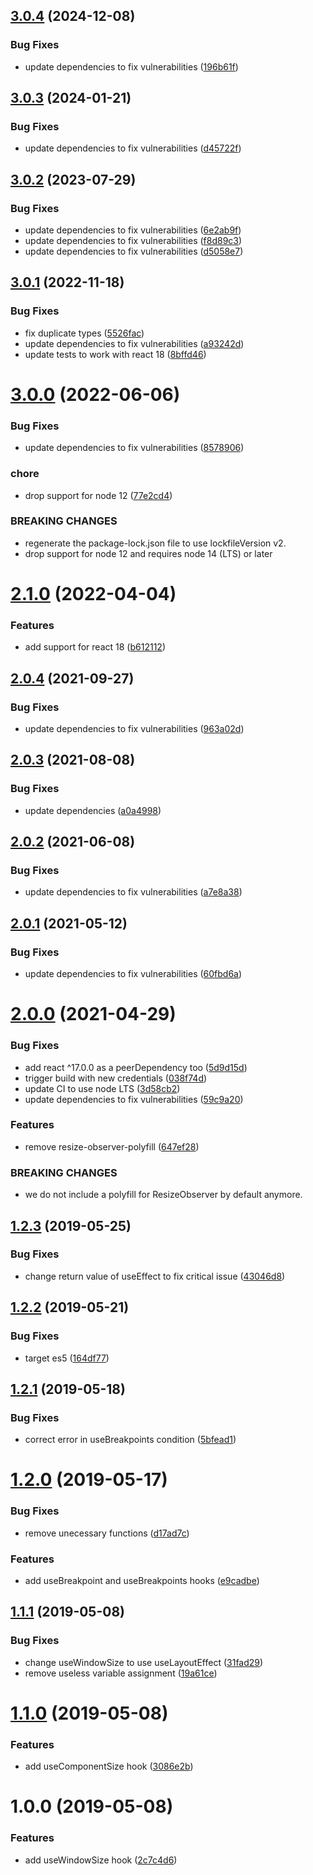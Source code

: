 ## [3.0.4](https://github.com/thomasthiebaud/react-use-size/compare/v3.0.3...v3.0.4) (2024-12-08)


### Bug Fixes

* update dependencies to fix vulnerabilities ([196b61f](https://github.com/thomasthiebaud/react-use-size/commit/196b61f2f1146976b5bc35966b68ce66a9688f91))

## [3.0.3](https://github.com/thomasthiebaud/react-use-size/compare/v3.0.2...v3.0.3) (2024-01-21)


### Bug Fixes

* update dependencies to fix vulnerabilities ([d45722f](https://github.com/thomasthiebaud/react-use-size/commit/d45722f860bcc7ae53b6ce1221fcf4c7ae1a9b79))

## [3.0.2](https://github.com/thomasthiebaud/react-use-size/compare/v3.0.1...v3.0.2) (2023-07-29)


### Bug Fixes

* update dependencies to fix vulnerabilities ([6e2ab9f](https://github.com/thomasthiebaud/react-use-size/commit/6e2ab9fd446b38d08205a92e90161fdf71bd3175))
* update dependencies to fix vulnerabilities ([f8d89c3](https://github.com/thomasthiebaud/react-use-size/commit/f8d89c336e1c9fa682dc3e3a8bd6414162df6366))
* update dependencies to fix vulnerabilities ([d5058e7](https://github.com/thomasthiebaud/react-use-size/commit/d5058e75e7ca34d584f6897afec450ccf443c7fe))

## [3.0.1](https://github.com/thomasthiebaud/react-use-size/compare/v3.0.0...v3.0.1) (2022-11-18)


### Bug Fixes

* fix duplicate types ([5526fac](https://github.com/thomasthiebaud/react-use-size/commit/5526fac7f698032e0164f7d2239b2795cb16d9c9))
* update dependencies to fix vulnerabilities ([a93242d](https://github.com/thomasthiebaud/react-use-size/commit/a93242d93cfcb1e31ebae07bf49fee99e64fc633))
* update tests to work with react 18 ([8bffd46](https://github.com/thomasthiebaud/react-use-size/commit/8bffd46467f950b01e90c8b913fd4c7a5c977ad2))

# [3.0.0](https://github.com/thomasthiebaud/react-use-size/compare/v2.1.0...v3.0.0) (2022-06-06)


### Bug Fixes

* update dependencies to fix vulnerabilities ([8578906](https://github.com/thomasthiebaud/react-use-size/commit/8578906aaabee1cb2e71faf40b37929c408db228))


### chore

* drop support for node 12 ([77e2cd4](https://github.com/thomasthiebaud/react-use-size/commit/77e2cd47d004ae689435cabb9ed007374234a1e3))


### BREAKING CHANGES

* regenerate the package-lock.json file to use lockfileVersion v2.
* drop support for node 12 and requires node 14 (LTS) or later

# [2.1.0](https://github.com/thomasthiebaud/react-use-size/compare/v2.0.4...v2.1.0) (2022-04-04)


### Features

* add support for react 18 ([b612112](https://github.com/thomasthiebaud/react-use-size/commit/b6121122594fec2e69a3902c7f36174f1103f7e5))

## [2.0.4](https://github.com/thomasthiebaud/react-use-size/compare/v2.0.3...v2.0.4) (2021-09-27)


### Bug Fixes

* update dependencies to fix vulnerabilities ([963a02d](https://github.com/thomasthiebaud/react-use-size/commit/963a02d86fe60c9f1890c81c6b03e99c7d7bdcc9))

## [2.0.3](https://github.com/thomasthiebaud/react-use-size/compare/v2.0.2...v2.0.3) (2021-08-08)


### Bug Fixes

* update dependencies ([a0a4998](https://github.com/thomasthiebaud/react-use-size/commit/a0a499857d57cffa5d4b801b1190fae6a2db8b39))

## [2.0.2](https://github.com/thomasthiebaud/react-use-size/compare/v2.0.1...v2.0.2) (2021-06-08)


### Bug Fixes

* update dependencies to fix vulnerabilities ([a7e8a38](https://github.com/thomasthiebaud/react-use-size/commit/a7e8a3847e5b58891abeb75e873e4ca41e9f8e36))

## [2.0.1](https://github.com/thomasthiebaud/react-use-size/compare/v2.0.0...v2.0.1) (2021-05-12)


### Bug Fixes

* update dependencies to fix vulnerabilities ([60fbd6a](https://github.com/thomasthiebaud/react-use-size/commit/60fbd6ab7b7f480c96c0a4f32baf9bb92f56061e))

# [2.0.0](https://github.com/thomasthiebaud/react-use-size/compare/v1.2.3...v2.0.0) (2021-04-29)


### Bug Fixes

* add react ^17.0.0 as a peerDependency too ([5d9d15d](https://github.com/thomasthiebaud/react-use-size/commit/5d9d15d15a66a711c7d65589bb1e99b0b98c1516))
* trigger build with new credentials ([038f74d](https://github.com/thomasthiebaud/react-use-size/commit/038f74d04141779a88a30a5460cfc9c8ac3556c8))
* update CI to use node LTS ([3d58cb2](https://github.com/thomasthiebaud/react-use-size/commit/3d58cb2c4d551ba7ab8cf944c6f204e96cbfb0b2))
* update dependencies to fix vulnerabilities ([59c9a20](https://github.com/thomasthiebaud/react-use-size/commit/59c9a20de6026f172565dfc2bce25d8e0497dc44))


### Features

* remove resize-observer-polyfill ([647ef28](https://github.com/thomasthiebaud/react-use-size/commit/647ef2836e8a9884142c90994607b774e7191336))


### BREAKING CHANGES

* we do not include a polyfill for ResizeObserver by default anymore.

## [1.2.3](https://github.com/thomasthiebaud/react-use-size/compare/v1.2.2...v1.2.3) (2019-05-25)


### Bug Fixes

* change return value of useEffect to fix critical issue ([43046d8](https://github.com/thomasthiebaud/react-use-size/commit/43046d8))

## [1.2.2](https://github.com/thomasthiebaud/react-use-size/compare/v1.2.1...v1.2.2) (2019-05-21)


### Bug Fixes

* target es5 ([164df77](https://github.com/thomasthiebaud/react-use-size/commit/164df77))

## [1.2.1](https://github.com/thomasthiebaud/react-use-size/compare/v1.2.0...v1.2.1) (2019-05-18)


### Bug Fixes

* correct error in useBreakpoints condition ([5bfead1](https://github.com/thomasthiebaud/react-use-size/commit/5bfead1))

# [1.2.0](https://github.com/thomasthiebaud/react-use-size/compare/v1.1.1...v1.2.0) (2019-05-17)


### Bug Fixes

* remove unecessary functions ([d17ad7c](https://github.com/thomasthiebaud/react-use-size/commit/d17ad7c))


### Features

* add useBreakpoint and useBreakpoints hooks ([e9cadbe](https://github.com/thomasthiebaud/react-use-size/commit/e9cadbe))

## [1.1.1](https://github.com/thomasthiebaud/react-use-size/compare/v1.1.0...v1.1.1) (2019-05-08)


### Bug Fixes

* change useWindowSize to use useLayoutEffect ([31fad29](https://github.com/thomasthiebaud/react-use-size/commit/31fad29))
* remove useless variable assignment ([19a61ce](https://github.com/thomasthiebaud/react-use-size/commit/19a61ce))

# [1.1.0](https://github.com/thomasthiebaud/react-use-size/compare/v1.0.0...v1.1.0) (2019-05-08)


### Features

* add useComponentSize hook ([3086e2b](https://github.com/thomasthiebaud/react-use-size/commit/3086e2b))

# 1.0.0 (2019-05-08)


### Features

* add useWindowSize hook ([2c7c4d6](https://github.com/thomasthiebaud/react-use-size/commit/2c7c4d6))
